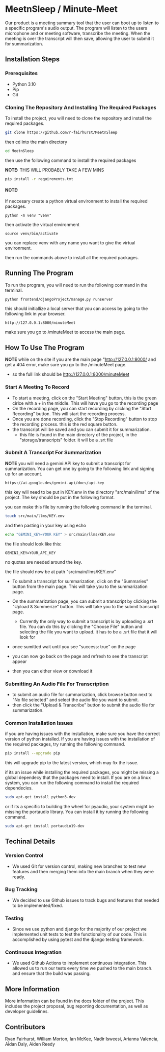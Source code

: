 # MeetnSleep / Minute-Meet
Our product is a meeting summary tool that the user can boot up to listen to a specific program's audio output. The program will listen to the users microphone and or meeting software, transcribe the meeting. When the meeting is over the transcript will then save, allowing the user to submit it for summarization.

## Installation Steps

### Prerequisites
- Python 3.10
- Pip
- Git

### Cloning The Repository And Installing The Required Packages
To install the project, you will need to clone the repository and install the required packages. 

```bash
git clone https://github.com/r-fairhurst/MeetnSleep
```

then cd into the main directory

```bash
cd MeetnSleep
```

then use the following command to install the required packages

**NOTE:** THIS WILL PROBABLY TAKE A FEW MINS
```bash
pip install -r requirements.txt
```

#### NOTE:
If neccesary create a python virtual environment to install the required packages.

```
python -m venv "venv"
```

then activate the virtual environment

```
source venv/bin/activate
```

you can replace venv with any name you want to give the virtual environment.

then run the commands above to install all the required packages.

## Running The Program

To run the program, you will need to run the following command in the terminal.

```bash
python frontend/djangoProject/manage.py runserver
```

this should initiallize a local server that you can access by going to the following link in your browser.

```
http://127.0.0.1:8000/minuteMeet
```

make sure you go to /minuteMeet to access the main page.

## How To Use The Program

**NOTE** while on the site if you are the main page "http://127.0.0.1:8000/ and get a 404 error, make sure you go to the /minuteMeet page. 
- so the full link should be http://127.0.0.1:8000/minuteMeet

### Start A Meeting To Record
- To start a meeting, click on the "Start Meeting" button, this is the green cirlce with a + in the middle. This will have you go to the recording page
- On the recording page, you can start recording by clicking the "Start Recording" button. This will start the recording process.
- Once you are done recording, click the "Stop Recording" button to stop the recording process. this is the red square button.
- the transcript will be saved and you can submit it for summarization.
   - this file is found in the main directory of the project, in the "storage/transcripts" folder. it will be a .srt file


### Submit A Transcript For Summarization
**NOTE** you will need a gemini API key to submit a transcript for summarization. You can get one by going to the following link and signing up for an account.
```
https://ai.google.dev/gemini-api/docs/api-key
```

this key will need to be put in KEY.env in the  directory "src/main/llms" of the project. The key should be put in the following format.

you can make this file by running the following command in the terminal.

```bash
touch src/main/llms/KEY.env
```

and then pasting in your key using echo

```bash
echo "GEMINI_KEY=YOUR KEY" > src/main/llms/KEY.env
```

the file should look like this:

```
GEMINI_KEY=YOUR_API_KEY
```

no quotes are needed around the key.

the file should now be at path "src/main/llms/KEY.env"

- To submit a transcript for summarization, click on the "Summaries" button from the main page. This will take you to the summarization page.
- On the summarization page, you can submit a transcript by clicking the "Upload & Summerize" button. This will take you to the submit transcript page.
    - Currently the only way to submit a transcript is by uploading a .srt file. You can do this by clicking the "Choose File" button and selecting the file you want to upload. it has to be a .srt file that it will look for

- once sumitted wait until you see "success: true" on the page
- you can now go back on the page and refresh to see the transcript appear
- then you can either view or download it

### Submitting An Audio File For Transcription
- to submit an audio file for summarization, click browse button next to "No file selected" and select the audio file you want to submit.
- then click the "Upload & Transcribe" button to submit the audio file for summarization.


### Common Installation Issues

if you are having issues with the installation, make sure you have the correct version of python installed. If you are having issues with the installation of the required packages, try running the following command.

```bash
pip install --upgrade pip
```

this will upgrade pip to the latest version, which may fix the issue.

if its an issue while installing the required packages, you might be missing a global dependecy that the packages need to install. If you are on a linux system, you can run the following command to install the required dependecies.

```bash
sudo apt-get install python3-dev
```

or if its a specific to building the wheel for pyaudio, your system might be missing the portaudio library. You can install it by running the following command.

```bash
sudo apt-get install portaudio19-dev
```

## Techinal Details

### Version Control
- We used Git for version control, making new branches to test new features and then merging them into the main branch when they were ready.

### Bug Tracking
- We decided to use Github issues to track bugs and features that needed to be implemented/fixed.

### Testing
- Since we use python and django for the majority of our project we implemented unit tests to test the functionality of our code. This is accomplished by using pytest and the django testing framework.

### Continuous Integration
- We used Github Actions to implement continuous integration. This allowed us to run our tests every time we pushed to the main branch. and ensure that the build was passing.

## More Information
More information can be found in the docs folder of the project. This includes the project proposal, bug reporting documentation, as well as developer guidelines.

## Contributors
 Ryan Fairhurst, William Morton, Ian McKee, Nadir Isweesi, Arianna Valencia, Aidan Daly, Aiden Reedy 

